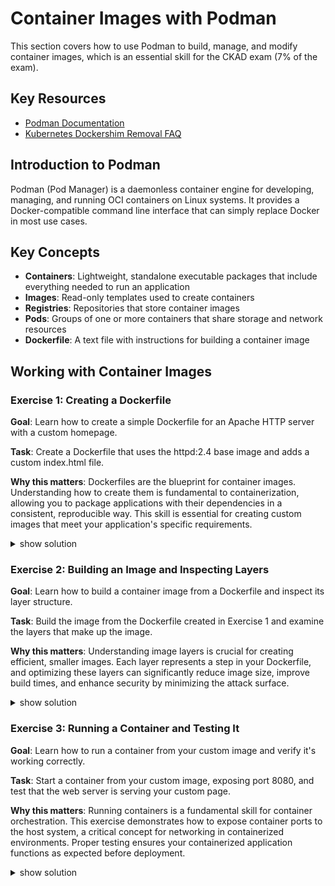 # Container Images with Podman

This section covers how to use Podman to build, manage, and modify container images, which is an essential skill for the CKAD exam (7% of the exam).

## Key Resources

- [Podman Documentation](https://podman.io/docs)
- [Kubernetes Dockershim Removal FAQ](https://kubernetes.io/blog/2022/02/17/dockershim-faq/)

## Introduction to Podman

Podman (Pod Manager) is a daemonless container engine for developing, managing, and running OCI containers on Linux systems. It provides a Docker-compatible command line interface that can simply replace Docker in most use cases.

## Key Concepts

- **Containers**: Lightweight, standalone executable packages that include everything needed to run an application
- **Images**: Read-only templates used to create containers
- **Registries**: Repositories that store container images
- **Pods**: Groups of one or more containers that share storage and network resources
- **Dockerfile**: A text file with instructions for building a container image

## Working with Container Images

### Exercise 1: Creating a Dockerfile

**Goal**: Learn how to create a simple Dockerfile for an Apache HTTP server with a custom homepage.

**Task**: Create a Dockerfile that uses the httpd:2.4 base image and adds a custom index.html file.

**Why this matters**: Dockerfiles are the blueprint for container images. Understanding how to create them is fundamental to containerization, allowing you to package applications with their dependencies in a consistent, reproducible way. This skill is essential for creating custom images that meet your application's specific requirements.

<details><summary>show solution</summary>
<p>

**Step 1: Create a Dockerfile**

Create a file named `Dockerfile` with the following content:

```Dockerfile
FROM docker.io/httpd:2.4
RUN echo "Hello, World!" > /usr/local/apache2/htdocs/index.html
```

**What this does**:

- `FROM docker.io/httpd:2.4` - Specifies the base image to use (Apache HTTP Server version 2.4)
- `RUN echo "Hello, World!" > /usr/local/apache2/htdocs/index.html` - Creates a simple index.html file with the text "Hello, World!"

</p>
</details>

### Exercise 2: Building an Image and Inspecting Layers

**Goal**: Learn how to build a container image from a Dockerfile and inspect its layer structure.

**Task**: Build the image from the Dockerfile created in Exercise 1 and examine the layers that make up the image.

**Why this matters**: Understanding image layers is crucial for creating efficient, smaller images. Each layer represents a step in your Dockerfile, and optimizing these layers can significantly reduce image size, improve build times, and enhance security by minimizing the attack surface.

<details><summary>show solution</summary>
<p>

**Step 1: Build the image**

```bash
:~$ podman build -t simpleapp .
STEP 1/2: FROM httpd:2.4
STEP 2/2: RUN echo "Hello, World!" > /usr/local/apache2/htdocs/index.html
COMMIT simpleapp
--> ef4b14a72d0
Successfully tagged localhost/simpleapp:latest
ef4b14a72d02ae0577eb0632d084c057777725c279e12ccf5b0c6e4ff5fd598b
```

**Step 2: List the available images**

```bash
:~$ podman images
REPOSITORY               TAG         IMAGE ID      CREATED        SIZE
localhost/simpleapp      latest      ef4b14a72d02  8 seconds ago  148 MB
docker.io/library/httpd  2.4         98f93cd0ec3b  7 days ago     148 MB
```

**Step 3: Inspect the image layers**

```bash
:~$ podman image tree localhost/simpleapp:latest
Image ID: ef4b14a72d02
Tags:     [localhost/simpleapp:latest]
Size:     147.8MB
Image Layers
├── ID: ad6562704f37 Size:  83.9MB
├── ID: c234616e1912 Size: 3.072kB
├── ID: c23a797b2d04 Size: 2.721MB
├── ID: ede2e092faf0 Size: 61.11MB
├── ID: 971c2cdf3872 Size: 3.584kB Top Layer of: [docker.io/library/httpd:2.4]
└── ID: 61644e82ef1f Size: 6.144kB Top Layer of: [localhost/simpleapp:latest]
```

**What this does**:

- `podman build -t simpleapp .` - Builds an image from the Dockerfile in the current directory and tags it as "simpleapp"
- `podman images` - Lists all images available locally
- `podman image tree` - Shows the layered structure of the image, with each layer representing a step in the Dockerfile
- The output shows that our custom image adds just one small layer (6.144kB) on top of the httpd base image

</p>
</details>

### Exercise 3: Running a Container and Testing It

**Goal**: Learn how to run a container from your custom image and verify it's working correctly.

**Task**: Start a container from your custom image, exposing port 8080, and test that the web server is serving your custom page.

**Why this matters**: Running containers is a fundamental skill for container orchestration. This exercise demonstrates how to expose container ports to the host system, a critical concept for networking in containerized environments. Proper testing ensures your containerized application functions as expected before deployment.

<details><summary>show solution</summary>
<p>

**Step 1: Run the container in the background**

```bash
:~$ podman run -d --name test -p 8080:80 localhost/simpleapp
2f3d7d613ea6ba19703811d30704d4025123c7302ff6fa295affc9bd30e532f8
```

**Step 2: Check the running container**

```bash
:~$ podman ps
CONTAINER ID  IMAGE                       COMMAND           CREATED        STATUS            PORTS                 NAMES
2f3d7d613ea6  localhost/simpleapp:latest  httpd-foreground  5 seconds ago  Up 6 seconds ago  0.0.0.0:8080->80/tcp  test
```

**Step 3: Test the web server**

```bash
:~$ curl http://localhost:8080
Hello, World!
```

**What this does**:

- `podman run -d` - Runs the container in detached mode (in the background)
- `--name test` - Gives the container a name for easy reference
- `-p 8080:80` - Maps port 8080 on the host to port 80 in the container
- `localhost/simpleapp` - Specifies the image to use
- `podman ps` - Shows running containers
- `curl http://localhost:8080` - Tests that the web server is responding correctly

**Additional useful commands**:

- `podman stop test` - Stops the running container
- `podman start test` - Starts a stopped container
- `podman rm test` - Removes the container (must be stopped first)
- `podman logs test` - Shows the logs from the container
- `curl 0.0.0.0:8080` - Tests that the web server is responding correctly with our custom page

</p>
</details>
